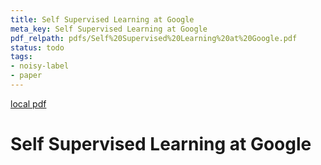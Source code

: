 ```yaml
---
title: Self Supervised Learning at Google
meta_key: Self Supervised Learning at Google
pdf_relpath: pdfs/Self%20Supervised%20Learning%20at%20Google.pdf
status: todo
tags:
- noisy-label
- paper
---
```


[local pdf](../../../pdfs/Self%20Supervised%20Learning%20at%20Google.pdf)

# Self Supervised Learning at Google
